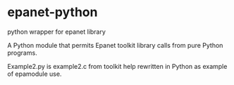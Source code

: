 # epanet-python
python wrapper for epanet library

A Python module that permits Epanet toolkit library calls from pure Python programs.

Example2.py is example2.c from toolkit help rewritten in Python as example of epamodule use.
